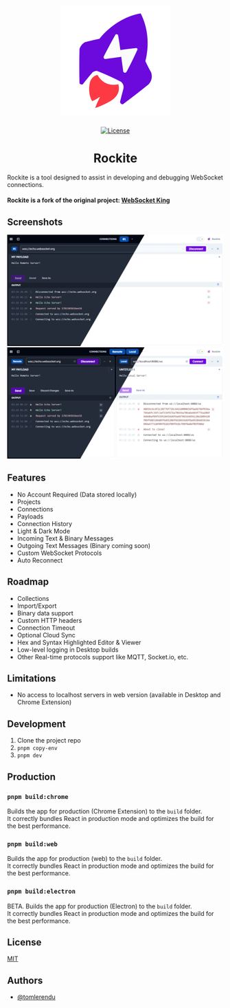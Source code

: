 <div align="center">
  <picture>
    <source media="(prefers-color-scheme: dark)" srcset="/assets/images/rockite-dark.svg">
    <img alt="Rockite - Modern WebSockets Client" src="/assets/images/rockite-light.svg" width="256px">
  </picture>
</div>

###

<div align="center">

[![License](https://img.shields.io/npm/l/nx.svg?style=flat-square)]()

</div>

<h1 align="center">Rockite</h1>

Rockite is a tool designed to assist in developing and debugging WebSocket connections.

#### Rockite is a fork of the original project: [WebSocket King](https://github.com/tomlerendu/Websocket-King)

## Screenshots

![Rockite - First Look](/assets/images/screenshot-0.png)
![Rockite - Dual Pane](/assets/images/screenshot-1.png)

## Features

- No Account Required (Data stored locally)
- Projects
- Connections
- Payloads
- Connection History
- Light & Dark Mode
- Incoming Text & Binary Messages
- Outgoing Text Messages (Binary coming soon)
- Custom WebSocket Protocols
- Auto Reconnect

## Roadmap

- Collections
- Import/Export
- Binary data support
- Custom HTTP headers
- Connection Timeout
- Optional Cloud Sync
- Hex and Syntax Highlighted Editor & Viewer
- Low-level logging in Desktop builds
- Other Real-time protocols support like MQTT, Socket.io, etc.

## Limitations

- No access to localhost servers in web version (available in Desktop and Chrome Extension)

## Development

1. Clone the project repo
2. `pnpm copy-env`
3. `pnpm dev`

## Production

### `pnpm build:chrome`

Builds the app for production (Chrome Extension) to the `build` folder.<br />
It correctly bundles React in production mode and optimizes the build for the best performance.

### `pnpm build:web`

Builds the app for production (web) to the `build` folder.<br />
It correctly bundles React in production mode and optimizes the build for the best performance.

### `pnpm build:electron`

BETA. Builds the app for production (Electron) to the `build` folder.<br />
It correctly bundles React in production mode and optimizes the build for the best performance.

## License

[MIT](https://choosealicense.com/licenses/mit/)


## Authors

- [@tomlerendu](https://www.github.com/tomlerendu)

